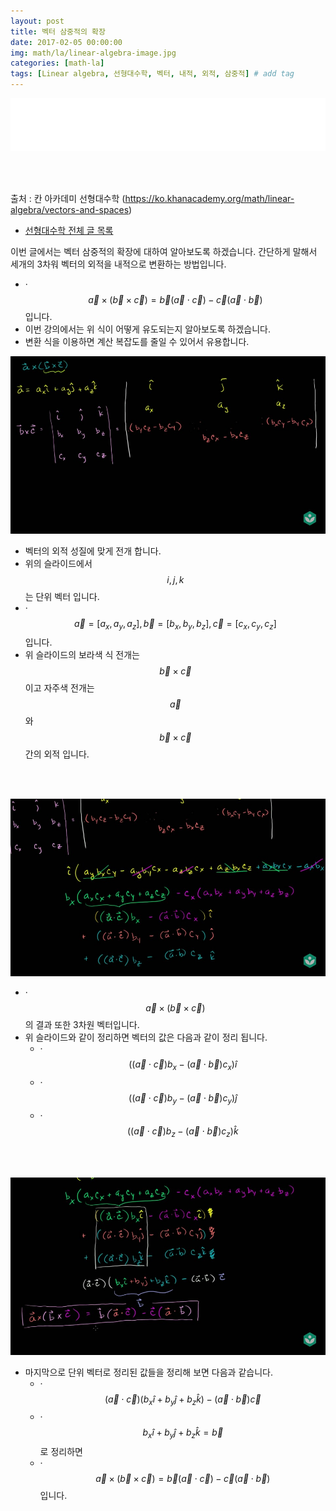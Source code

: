 ```yaml
---
layout: post
title: 벡터 삼중적의 확장
date: 2017-02-05 00:00:00
img: math/la/linear-algebra-image.jpg
categories: [math-la] 
tags: [Linear algebra, 선형대수학, 벡터, 내적, 외적, 삼중적] # add tag
---
```


<iframe src="//partners.coupang.com/cdn/redirect?url=customjs%2Faffiliate%2Fsearch-bar%2F0.0.3%2Flogo-01.html%3FtrackingCode%3DAF1042200" width="100%" height="85" frameborder="0" scrolling="no"></iframe>

<br><br>

출처 : 칸 아카데미 선형대수학 (https://ko.khanacademy.org/math/linear-algebra/vectors-and-spaces)

+ [선형대수학 전체 글 목록](https://gaussian37.github.io/math-la-Linear-Algebra-Table/) 

이번 글에서는 벡터 삼중적의 확장에 대하여 알아보도록 하겠습니다. 간단하게 말해서 세개의 3차워 벡터의 외적을 내적으로 변환하는 방법입니다.

+ ·$$ \vec{a} \times (\vec{b} \times \vec{c}) = \vec{b}(\vec{a} \cdot \vec{c}) - \vec{c}(\vec{a} \cdot \vec{b}) $$입니다.
+ 이번 강의에서는 위 식이 어떻게 유도되는지 알아보도록 하겠습니다.
+ 변환 식을 이용하면 계산 복잡도를 줄일 수 있어서 유용합니다.

<img src="../assets/img/math/la/triple product expansion/1.jpg" alt="Drawing" style="width: 600px;"/>

+ 벡터의 외적 성질에 맞게 전개 합니다.
+ 위의 슬라이드에서 $$ i, j, k $$는 단위 벡터 입니다.
+ ·$$ \vec{a} = [a_{x}, a_{y}, a_{z}], \vec{b} = [b_{x}, b_{y}, b_{z}], \vec{c} = [c_{x}, c_{y}, c_{z}] $$ 입니다.
+ 위 슬라이드의 보라색 식 전개는 $$ \vec{b} \times \vec{c} $$ 이고 자주색 전개는 $$ \vec{a} $$ 와 $$ \vec{b} \times \vec{c} $$ 간의 외적 입니다.

<br><br>

<img src="../assets/img/math/la/triple product expansion/2.jpg" alt="Drawing" style="width: 600px;"/>

+ ·$$ \vec{a} \times (\vec{b} \times \vec{c}) $$의 결과 또한 3차원 벡터입니다.
+ 위 슬라이드와 같이 정리하면 벡터의 값은 다음과 같이 정리 됩니다.
    + ·$$ ((\vec{a} \cdot \vec{c})b_{x} - (\vec{a} \cdot \vec{b})c_{x})\hat{i} $$
    + ·$$ ((\vec{a} \cdot \vec{c})b_{y} - (\vec{a} \cdot \vec{b})c_{y})\hat{j} $$
    + ·$$ ((\vec{a} \cdot \vec{c})b_{z} - (\vec{a} \cdot \vec{b})c_{z})\hat{k} $$

<br><br>

<img src="../assets/img/math/la/triple product expansion/3.jpg" alt="Drawing" style="width: 600px;"/>

+ 마지막으로 단위 벡터로 정리된 값들을 정리해 보면 다음과 같습니다.
    + ·$$ (\vec{a} \cdot \vec{c})(b_{x}\hat{i} + b_{y}\hat{j} + b_{z}\hat{k}) - (\vec{a} \cdot \vec{b})\vec{c} $$
    + ·$$ b_{x}\hat{i} + b_{y}\hat{j} + b_{z}\hat{k} = \vec{b} $$ 로 정리하면
    + ·$$ \vec{a} \times (\vec{b} \times \vec{c}) = \vec{b}(\vec{a} \cdot \vec{c}) - \vec{c}(\vec{a} \cdot \vec{b}) $$ 입니다.
